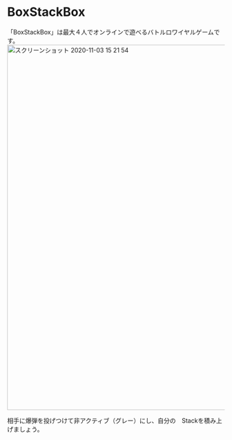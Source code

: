 # BoxStackBox
「BoxStackBox」は最大４人でオンラインで遊べるバトルロワイヤルゲームです。
<img width="846" alt="スクリーンショット 2020-11-03 15 21 54" src="https://user-images.githubusercontent.com/40309813/97964692-88432d00-1dfc-11eb-802b-fc577c989de1.png">

相手に爆弾を投げつけて非アクティブ（グレー）にし、自分の　Stackを積み上げましょう。
